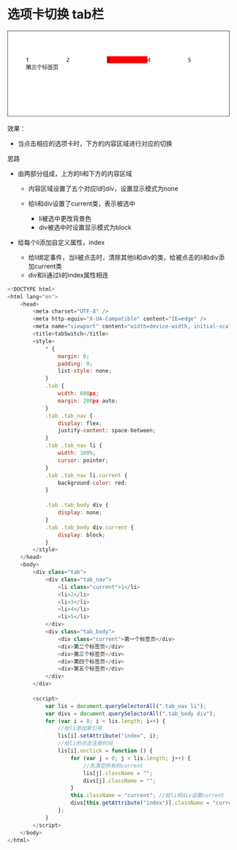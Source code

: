 # 选项卡切换 tab栏

![Snipaste_2022-07-17_21-42-36.png](assets/Snipaste_2022-07-17_21-42-36-20220717214237-aqw4twc.png)

效果：

* 当点击相应的选项卡时，下方的内容区域进行对应的切换

思路

* 由两部分组成，上方的li和下方的内容区域

  * 内容区域设置了五个对应li的div，设置显示模式为none
  * 给li和div设置了current类，表示被选中

    * li被选中更改背景色
    * div被选中时设置显示模式为block
* 给每个li添加自定义属性，index

  * 给li绑定事件，当li被点击时，清除其他li和div的类，给被点击的li和div添加current类
  * div和li通过li的index属性相连

```JavaScript
<!DOCTYPE html>
<html lang="en">
    <head>
        <meta charset="UTF-8" />
        <meta http-equiv="X-UA-Compatible" content="IE=edge" />
        <meta name="viewport" content="width=device-width, initial-scale=1.0" />
        <title>tabSwitch</title>
        <style>
            * {
                margin: 0;
                padding: 0;
                list-style: none;
            }
            .tab {
                width: 600px;
                margin: 200px auto;
            }
            .tab .tab_nav {
                display: flex;
                justify-content: space-between;
            }
            .tab .tab_nav li {
                width: 100%;
                cursor: pointer;
            }
            .tab .tab_nav li.current {
                background-color: red;
            }

            .tab .tab_body div {
                display: none;
            }
            .tab .tab_body div.current {
                display: block;
            }
        </style>
    </head>
    <body>
        <div class="tab">
            <div class="tab_nav">
                <li class="current">1</li>
                <li>2</li>
                <li>3</li>
                <li>4</li>
                <li>5</li>
            </div>
            <div class="tab_body">
                <div class="current">第一个标签页</div>
                <div>第二个标签页</div>
                <div>第三个标签页</div>
                <div>第四个标签页</div>
                <div>第五个标签页</div>
            </div>
        </div>

        <script>
            var lis = document.querySelectorAll(".tab_nav li");
            var divs = document.querySelectorAll(".tab_body div");
            for (var i = 0; i < lis.length; i++) {
                //给li添加索引号
                lis[i].setAttribute("index", i);
                //给li的点击注册时间
                lis[i].onclick = function () {
                    for (var j = 0; j < lis.length; j++) {
                        //先清空所有的current
                        lis[j].className = "";
                        divs[j].className = "";
                    }
                    this.className = "current"; //给li和div设置current
                    divs[this.getAttribute("index")].className = "current";
                };
            }
        </script>
    </body>
</html>

```
